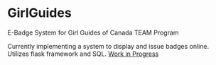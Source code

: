 # GirlGuides
E-Badge System for Girl Guides of Canada TEAM Program

Currently implementing a system to display and issue badges online. 
Utilizes flask framework and SQL. 
[Work in Progress](girlguides.winstonc.me)
